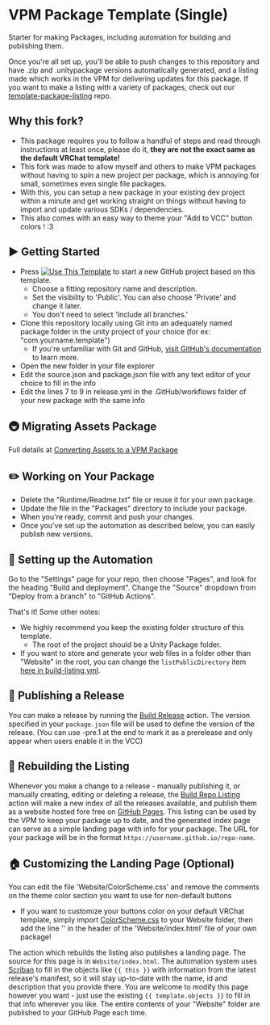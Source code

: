 # VPM Package Template (Single)

Starter for making Packages, including automation for building and publishing them.

Once you're all set up, you'll be able to push changes to this repository and have .zip and .unitypackage versions automatically generated, and a listing made which works in the VPM for delivering updates for this package. If you want to make a listing with a variety of packages, check out our [template-package-listing](https://github.com/vrchat-community/template-package-listing) repo.

## Why this fork?

* This package requires you to follow a handful of steps and read through instructions at least once, please do it, **they are not the exact same as the default VRChat template!**
* This fork was made to allow myself and others to make VPM packages without having to spin a new project per package, which is annoying for small, sometimes even single file packages.
* With this, you can setup a new package in your existing dev project within a minute and get working straight on things without having to import and update various SDKs / dependencies.
* This also comes with an easy way to theme your "Add to VCC" button colors ! :3

## ▶ Getting Started

* Press [![Use This Template](https://user-images.githubusercontent.com/737888/185467681-e5fdb099-d99f-454b-8d9e-0760e5a6e588.png)](https://github.com/vrchat-community/template-package/generate)
to start a new GitHub project based on this template.
  * Choose a fitting repository name and description.
  * Set the visibility to 'Public'. You can also choose 'Private' and change it later.
  * You don't need to select 'Include all branches.'
* Clone this repository locally using Git into an adequately named package folder in the unity project of your choice (for ex: "com.yourname.template")
  * If you're unfamiliar with Git and GitHub, [visit GitHub's documentation](https://docs.github.com/en/get-started/quickstart/git-and-github-learning-resources) to learn more.
* Open the new folder in your file explorer
* Edit the source.json and package.json file with any text editor of your choice to fill in the info
* Edit the lines 7 to 9 in release.yml in the .GitHub/workflows folder of your new package with the same info

## 🚇 Migrating Assets Package
Full details at [Converting Assets to a VPM Package](https://vcc.docs.vrchat.com/guides/convert-unitypackage)

## ✏️ Working on Your Package

* Delete the "Runtime/Readme.txt" file or reuse it for your own package.
* Update the  file in the "Packages" directory to include your package.
* When you're ready, commit and push your changes.
* Once you've set up the automation as described below, you can easily publish new versions.

## 🤖 Setting up the Automation

Go to the "Settings" page for your repo, then choose "Pages", and look for the heading "Build and deployment". Change the "Source" dropdown from "Deploy from a branch" to "GitHub Actions".

That's it!
Some other notes:
* We highly recommend you keep the existing folder structure of this template.
  * The root of the project should be a Unity Package folder.
* If you want to store and generate your web files in a folder other than "Website" in the root, you can change the `listPublicDirectory` item [here in build-listing.yml](.github/workflows/build-listing.yml#L17).

## 🎉 Publishing a Release

You can make a release by running the [Build Release](.github/workflows/release.yml) action. The version specified in your `package.json` file will be used to define the version of the release.
(You can use -pre.1 at the end to mark it as a prerelease and only appear when users enable it in the VCC)

## 📃 Rebuilding the Listing

Whenever you make a change to a release - manually publishing it, or manually creating, editing or deleting a release, the [Build Repo Listing](.github/workflows/build-listing.yml) action will make a new index of all the releases available, and publish them as a website hosted fore free on [GitHub Pages](https://pages.github.com/). This listing can be used by the VPM to keep your package up to date, and the generated index page can serve as a simple landing page with info for your package. The URL for your package will be in the format `https://username.github.io/repo-name`.

## 🏠 Customizing the Landing Page (Optional)

You can edit the file 'Website/ColorScheme.css' and remove the comments on the theme color section you want to use for non-default buttons
* If you want to customize your buttons color on your default VRChat template, simply import [ColorScheme.css](https://github.com/Reava/Template-Single-Package/blob/main/Website/ColorScheme.css) to your Website folder, then add the line '<link rel="stylesheet" href="ColorScheme.css">' in the header of the 'Website/index.html' file of your own package!

The action which rebuilds the listing also publishes a landing page. The source for this page is in `Website/index.html`. The automation system uses [Scriban](https://github.com/scriban/scriban) to fill in the objects like `{{ this }}` with information from the latest release's manifest, so it will stay up-to-date with the name, id and description that you provide there. You are welcome to modify this page however you want - just use the existing `{{ template.objects }}` to fill in that info wherever you like. The entire contents of your "Website" folder are published to your GitHub Page each time.